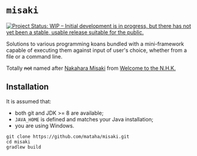 # ``misaki``

[![Project Status: WIP – Initial development is in progress, but there has not yet been a stable, usable release suitable for the public.](https://www.repostatus.org/badges/latest/wip.svg)](https://www.repostatus.org/#wip)

Solutions to various programming koans bundled with a mini-framework
capable of executing them against input of user's choice, whether
from a file or a command line.

Totally ~~not~~ named after [Nakahara Misaki][misaki]
from [Welcome to the N.H.K.][nhk]

## Installation

It is assumed that:
 - both git and JDK >= 8 are available;
 - `JAVA_HOME` is defined and matches your Java installation;
 - you are using Windows.

```batch
git clone https://github.com/mataha/misaki.git
cd misaki
gradlew build
```

[misaki]: https://anidb.net/character/2809
[nhk]: https://www.mangaupdates.com/series.html?id=8861
